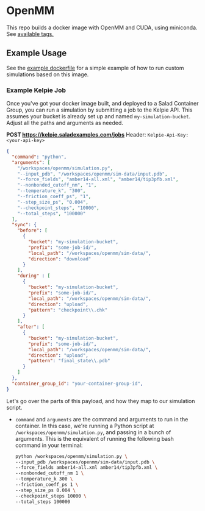 # OpenMM

This repo builds a docker image with OpenMM and CUDA, using miniconda.
See [available tags.](https://hub.docker.com/r/saladtechnologies/openmm/tags)

## Example Usage

See the [example dockerfile](./Dockerfile.example) for a simple example of how to run custom simulations based on this image.

### Example Kelpie Job

Once you've got your docker image built, and deployed to a Salad Container Group, you can run a simulation by submitting a job to the Kelpie API. This assumes your bucket is already set up and named `my-simulation-bucket`. Adjust all the paths and arguments as needed.

**POST https://kelpie.saladexamples.com/jobs**
Header: `Kelpie-Api-Key: <your-api-key>`
```json
{
  "command": "python",
  "arguments": [
    "/workspaces/openmm/simulation.py",
    "--input_pdb", "/workspaces/openmm/sim-data/input.pdb",
    "--force_fields", "amber14-all.xml", "amber14/tip3pfb.xml",
    "--nonbonded_cutoff_nm", "1",
    "--temperature_k", "300",
    "--friction_coeff_ps", "1",
    "--step_size_ps", "0.004",
    "--checkpoint_steps", "10000",
    "--total_steps", "100000"
  ],
  "sync": {
    "before": [
      {
        "bucket": "my-simulation-bucket",
        "prefix": "some-job-id/",
        "local_path": "/workspaces/openmm/sim-data/",
        "direction": "download"
      }
    ],
    "during" : [
      {
        "bucket": "my-simulation-bucket",
        "prefix": "some-job-id/",
        "local_path": "/workspaces/openmm/sim-data/",
        "direction": "upload",
        "pattern": "checkpoint\\.chk"
      }
    ],
    "after": [
      {
        "bucket": "my-simulation-bucket",
        "prefix": "some-job-id/",
        "local_path": "/workspaces/openmm/sim-data/",
        "direction": "upload",
        "pattern": "final_state\\.pdb"
      }
    ]
  },
  "container_group_id": "your-container-group-id",
}
```

Let's go over the parts of this payload, and how they map to our simulation script.

- `command` and `arguments` are the command and arguments to run in the container. In this case, we're running a Python script at `/workspaces/openmm/simulation.py`, and passing in a bunch of arguments. This is the equivalent of running the following bash command in your terminal:
  
  ```bash
  python /workspaces/openmm/simulation.py \
  --input_pdb /workspaces/openmm/sim-data/input.pdb \
  --force_fields amber14-all.xml amber14/tip3pfb.xml \
  --nonbonded_cutoff_nm 1 \
  --temperature_k 300 \
  --friction_coeff_ps 1 \
  --step_size_ps 0.004 \
  --checkpoint_steps 10000 \
  --total_steps 100000
  ```